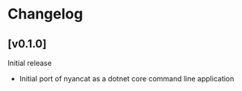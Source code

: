 # Changelog

## [v0.1.0]
Initial release
 - Initial port of nyancat as a dotnet core command line application
